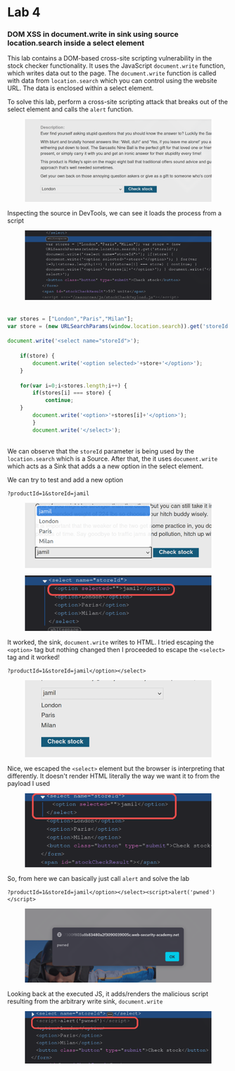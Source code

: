 # Lab 4

### DOM XSS in document.write in sink using source location.search inside a select element

This lab contains a DOM-based cross-site scripting vulnerability in the stock checker functionality. It uses the JavaScript `document.write` function, which writes data out to the page. The `document.write` function is called with data from `location.search` which you can control using the website URL. The data is enclosed within a select element.

To solve this lab, perform a cross-site scripting attack that breaks out of the select element and calls the `alert` function.

<figure><img src="../../../.gitbook/assets/image (114).png" alt=""><figcaption></figcaption></figure>

Inspecting the source in DevTools, we can see it loads the process from a script

<figure><img src="../../../.gitbook/assets/image (115).png" alt=""><figcaption></figcaption></figure>

```js

var stores = ["London","Paris","Milan"];
var store = (new URLSearchParams(window.location.search)).get('storeId');

document.write('<select name="storeId">');

	if(store) {
        document.write('<option selected>'+store+'</option>');
    }
    
    for(var i=0;i<stores.length;i++) {
	    if(stores[i] === store) {
            continue;
	}
        document.write('<option>'+stores[i]+'</option>');
        }
        document.write('</select>');
                            
```

We can observe that the `storeId` parameter is being used by the `location.search` which is a Source. After that, the it uses `document.write` which acts as a Sink that adds a a new option in the select element.

We can try to test and add a new option

```
?productId=1&storeId=jamil
```

<figure><img src="../../../.gitbook/assets/image (116).png" alt=""><figcaption></figcaption></figure>

<figure><img src="../../../.gitbook/assets/image (117).png" alt=""><figcaption></figcaption></figure>

It worked, the sink, `document.write` writes to HTML. I tried escaping the `<option>` tag but nothing changed then I proceeded to escape the `<select>` tag and it worked!

```
?productId=1&storeId=jamil</option></select>
```

<figure><img src="../../../.gitbook/assets/image (118).png" alt=""><figcaption></figcaption></figure>

Nice, we escaped the `<select>` element but the browser is interpreting that differently. It doesn't render HTML literally the way we want it to from the payload I used

<figure><img src="../../../.gitbook/assets/image (119).png" alt=""><figcaption></figcaption></figure>

So, from here we can basically just call `alert` and solve the lab

```
?productId=1&storeId=jamil</option></select><script>alert('pwned')</script>
```

<figure><img src="../../../.gitbook/assets/image (123).png" alt=""><figcaption></figcaption></figure>

Looking back at the executed JS, it adds/renders the malicious script resulting from the arbitrary write sink, `document.write`

<figure><img src="../../../.gitbook/assets/image (122).png" alt=""><figcaption></figcaption></figure>
